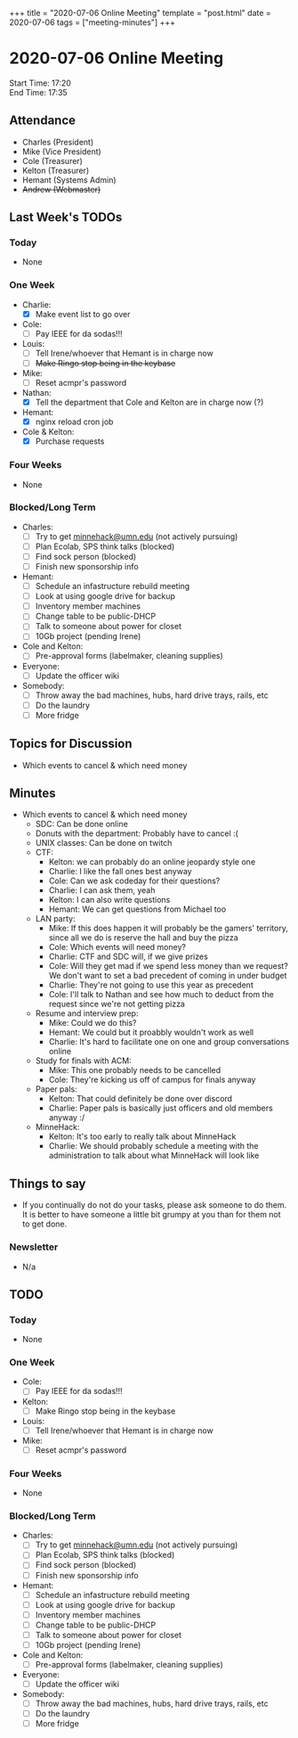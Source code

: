 +++
title = "2020-07-06 Online Meeting"
template = "post.html"
date = 2020-07-06
tags = ["meeting-minutes"]
+++
# 2020-07-06 Online Meeting

Start Time: 17:20  
End Time:   17:35  

## Attendance
- Charles    (President)
- Mike       (Vice President)
- Cole       (Treasurer)
- Kelton     (Treasurer)
- Hemant     (Systems Admin)
- ~~Andrew     (Webmaster)~~

## Last Week's TODOs
### Today
- None
### One Week
- Charlie:
  - [x] Make event list to go over
- Cole:
  - [ ] Pay IEEE for da sodas!!!
- Louis:
  - [ ] Tell Irene/whoever that Hemant is in charge now
  - [ ] ~~Make Ringo stop being in the keybase~~
- Mike:
  - [ ] Reset acmpr's password
- Nathan:
  - [x] Tell the department that Cole and Kelton are in charge now (?)
- Hemant:
  - [x] nginx reload cron job
- Cole & Kelton:
  - [x] Purchase requests
### Four Weeks
- None
### Blocked/Long Term
- Charles:
  - [ ] Try to get minnehack@umn.edu (not actively pursuing)
  - [ ] Plan Ecolab, SPS think talks (blocked)
  - [ ] Find sock person (blocked)
  - [ ] Finish new sponsorship info
- Hemant:
  - [ ] Schedule an infastructure rebuild meeting
  - [ ] Look at using google drive for backup
  - [ ] Inventory member machines
  - [ ] Change table to be public-DHCP
  - [ ] Talk to someone about power for closet
  - [ ] 10Gb project (pending Irene)
- Cole and Kelton:
  - [ ] Pre-approval forms (labelmaker, cleaning supplies)
- Everyone:
  - [ ] Update the officer wiki
- Somebody:
  - [ ] Throw away the bad machines, hubs, hard drive trays, rails, etc
  - [ ] Do the laundry
  - [ ] More fridge

## Topics for Discussion
- Which events to cancel & which need money

## Minutes
- Which events to cancel & which need money
  - SDC: Can be done online
  - Donuts with the department: Probably have to cancel :(
  - UNIX classes: Can be done on twitch
  - CTF:
    - Kelton: we can probably do an online jeopardy style one
    - Charlie: I like the fall ones best anyway
    - Cole: Can we ask codeday for their questions?
    - Charlie: I can ask them, yeah
    - Kelton: I can also write questions
    - Hemant: We can get questions from Michael too
  - LAN party:
    - Mike: If this does happen it will probably be the gamers' territory, since all we do is reserve the hall and buy the pizza
    - Cole: Which events will need money?
    - Charlie: CTF and SDC will, if we give prizes
    - Cole: Will they get mad if we spend less money than we request? We don't want to set a bad precedent of coming in under budget
    - Charlie: They're not going to use this year as precedent
    - Cole: I'll talk to Nathan and see how much to deduct from the request since we're not getting pizza
  - Resume and interview prep:
    - Mike: Could we do this?
    - Hemant: We could but it proabbly wouldn't work as well
    - Charlie: It's hard to facilitate one on one and group conversations online
  - Study for finals with ACM:
    - Mike: This one probably needs to be cancelled
    - Cole: They're kicking us off of campus for finals anyway
  - Paper pals:
    - Kelton: That could definitely be done over discord
    - Charlie: Paper pals is basically just officers and old members anyway :/
  - MinneHack:
    - Kelton: It's too early to really talk about MinneHack
    - Charlie: We should probably schedule a meeting with the administration to talk about what MinneHack will look like

## Things to say
- If you continually do not do your tasks, please ask someone to do them. It is better to have someone a little bit grumpy at you than for them not to get done.

### Newsletter
- N/a

## TODO
### Today
- None
### One Week
- Cole:
  - [ ] Pay IEEE for da sodas!!!
- Kelton:
  - [ ] Make Ringo stop being in the keybase
- Louis:
  - [ ] Tell Irene/whoever that Hemant is in charge now
- Mike:
  - [ ] Reset acmpr's password
### Four Weeks
- None
### Blocked/Long Term
- Charles:
  - [ ] Try to get minnehack@umn.edu (not actively pursuing)
  - [ ] Plan Ecolab, SPS think talks (blocked)
  - [ ] Find sock person (blocked)
  - [ ] Finish new sponsorship info
- Hemant:
  - [ ] Schedule an infastructure rebuild meeting
  - [ ] Look at using google drive for backup
  - [ ] Inventory member machines
  - [ ] Change table to be public-DHCP
  - [ ] Talk to someone about power for closet
  - [ ] 10Gb project (pending Irene)
- Cole and Kelton:
  - [ ] Pre-approval forms (labelmaker, cleaning supplies)
- Everyone:
  - [ ] Update the officer wiki
- Somebody:
  - [ ] Throw away the bad machines, hubs, hard drive trays, rails, etc
  - [ ] Do the laundry
  - [ ] More fridge
